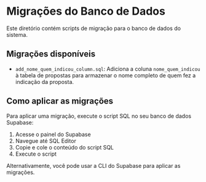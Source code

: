 # Migrações do Banco de Dados

Este diretório contém scripts de migração para o banco de dados do sistema.

## Migrações disponíveis

- `add_nome_quem_indicou_column.sql`: Adiciona a coluna `nome_quem_indicou` à tabela de propostas para armazenar o nome completo de quem fez a indicação da proposta.

## Como aplicar as migrações

Para aplicar uma migração, execute o script SQL no seu banco de dados Supabase:

1. Acesse o painel do Supabase
2. Navegue até SQL Editor
3. Copie e cole o conteúdo do script SQL
4. Execute o script

Alternativamente, você pode usar a CLI do Supabase para aplicar as migrações. 